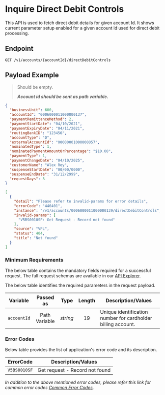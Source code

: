 # Inquire Direct Debit Controls

This API is used to fetch direct debit details for given account Id. It shows current parameter setup enabled for a given account Id used for direct debit processing.

## Endpoint

`GET /v1/accounts/{accountId}/directDebitControls`

## Payload Example

<!--
type: tab
titles: Request, Response, Error
-->

>Should be empty.
>
>***Account id should be sent as path variable.***

<!--
type: tab
-->

```json
{
  "businessUnit": 600,
  "accountId": "0006000011000000137",
  "paymentRemittanceMethod": 2,
  "paymentStartDate": "04/10/2021",
  "paymentExpiryDate": "04/11/2021",
  "routingBankID": "123456",
  "accountType": "D",
  "externalAccountId": "00000001000000057",
  "nominatedType": 1,
  "nominatedPaymentAmountOrPercentage": "$10.00",
  "paymentType": 1,
  "paymentChangeDate": "04/10/2025",
  "customerName": "Alex Rey",
  "suspenseStartDate": "00/00/0000",
  "suspenseEndDate": "31/12/2999",
  "requestDays": 3
}
```

<!--
type: tab
-->

```json
[
  {
    "detail": "Please refer to invalid-params for error details",
    "errorCode": "440401",
    "instance": "/v1/accounts/0006000011000000139/directDebitControls",
    "invalid-params": [
      "V5BS0010SF: Get Request - Record not found"
    ],
    "source": "VPL",
    "status": 404,
    "title": "Not found"
  }
]
```

<!-- type: tab-end -->

### Minimum Requirements

The below table contains the mandatory fields required for a successful request. The full request schemas are available in our [API Explorer](../api/?type=get&path=/v1/accounts/{accountId}/directDebitControls).

The below table identifies the required parameters in the request payload.

| Variable | Passed as | Type | Length | Description/Values |
| -------- | :-------: | :--: | :------------: | ------------------ |
| `accountId` | Path Variable | *string* | 19 | Unique identification number for cardholder billing account. |

### Error Codes

Below table provides the list of application's error code and its description.

| ErrorCode |  Description/Values |
| --------  | ------------------ |
| `V5BS0010SF` | Get request - Record not found |

*In addition to the above mentioned error codes, please refer this link for common error codes [Common Error Codes](?path=docs/Common_Error_Code.md).*
